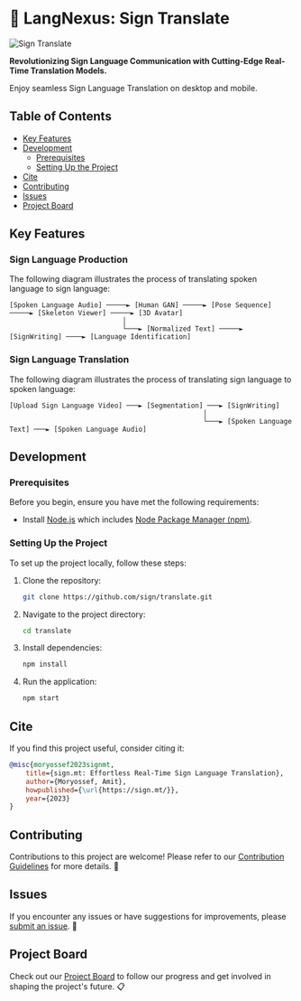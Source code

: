 # 👋 LangNexus: Sign Translate

![Sign Translate](src/assets/promotional/about/hero.webp)

**Revolutionizing Sign Language Communication with Cutting-Edge Real-Time Translation Models.**

Enjoy seamless Sign Language Translation on desktop and mobile.

## Table of Contents

- [Key Features](#key-features)
- [Development](#development)
  - [Prerequisites](#prerequisites)
  - [Setting Up the Project](#setting-up-the-project)
- [Cite](#cite)
- [Contributing](#contributing)
- [Issues](#issues)
- [Project Board](#project-board)

## Key Features

### Sign Language Production

The following diagram illustrates the process of translating spoken language to sign language:

```
[Spoken Language Audio] ─────► [Human GAN] ─────► [Pose Sequence] ─────► [Skeleton Viewer] ─────► [3D Avatar]
                            │
                            └───► [Normalized Text] ─────► [SignWriting] ────► [Language Identification]
```

### Sign Language Translation

The following diagram illustrates the process of translating sign language to spoken language:

```
[Upload Sign Language Video] ───► [Segmentation] ───► [SignWriting]
                                                │
                                                └───► [Spoken Language Text] ───► [Spoken Language Audio]
```

## Development

### Prerequisites

Before you begin, ensure you have met the following requirements:

- Install [Node.js](https://nodejs.org/) which includes [Node Package Manager (npm)](https://www.npmjs.com/get-npm).

### Setting Up the Project

To set up the project locally, follow these steps:

1. Clone the repository:

   ```bash
   git clone https://github.com/sign/translate.git
   ```

2. Navigate to the project directory:

   ```bash
   cd translate
   ```

3. Install dependencies:

   ```bash
   npm install
   ```

4. Run the application:

   ```bash
   npm start
   ```

## Cite

If you find this project useful, consider citing it:

```bibtex
@misc{moryossef2023signmt,
    title={sign.mt: Effortless Real-Time Sign Language Translation},
    author={Moryossef, Amit},
    howpublished={\url{https://sign.mt/}},
    year={2023}
}
```

## Contributing

Contributions to this project are welcome! Please refer to our [Contribution Guidelines](https://github.com/sign/.github/blob/main/CONTRIBUTING.md) for more details. 🚀

## Issues

If you encounter any issues or have suggestions for improvements, please [submit an issue](https://github.com/sign/translate/issues). 🐛

## Project Board

Check out our [Project Board](https://github.com/sign/translate/projects/1) to follow our progress and get involved in shaping the project's future. 📋
